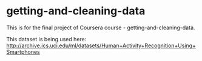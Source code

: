 # getting-and-cleaning-data
This is for the final project of Coursera course - getting-and-cleaning-data.

This dataset is being used here: http://archive.ics.uci.edu/ml/datasets/Human+Activity+Recognition+Using+Smartphones
